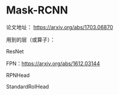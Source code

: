 # Mask-RCNN
论文地址： https://arxiv.org/abs/1703.06870

用到的层（或算子）：

ResNet

FPN：https://arxiv.org/abs/1612.03144

RPNHead

StandardRoIHead

